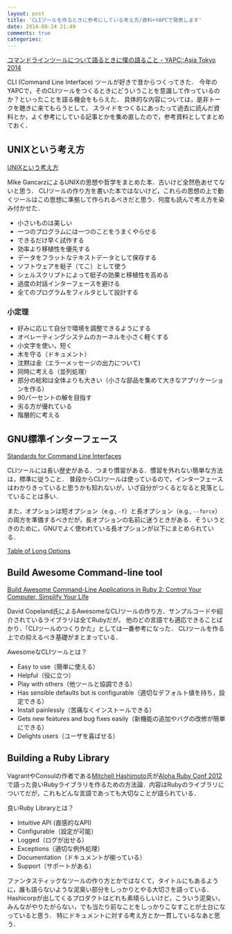 ```yaml
---
layout: post
title: 'CLIツールを作るときに参考にしている考え方/資料+YAPCで発表します'
date: 2014-08-24 21:49
comments: true
categories:
---
```


[コマンドラインツールについて語るときに僕の語ること - YAPC::Asia Tokyo 2014](http://yapcasia.org/2014/talk/show/b49cc53a-027b-11e4-9357-07b16aeab6a4)

CLI (Command Line Interface) ツールが好きで昔からつくってきた．
今年のYAPCで，そのCLIツールをつくるときにどういうことを意識して作っているのか？といったことを語る機会をもらえた．
具体的な内容については，是非トークを聴きに来てもらうとして，
スライドをつくるにあったって過去に読んだ資料とか，よく参考にしている記事とかを集め直したので，参考資料としてまとめておく．

## UNIXという考え方

[UNIXという考え方](http://www.amazon.co.jp/UNIX%E3%81%A8%E3%81%84%E3%81%86%E8%80%83%E3%81%88%E6%96%B9%E2%80%95%E3%81%9D%E3%81%AE%E8%A8%AD%E8%A8%88%E6%80%9D%E6%83%B3%E3%81%A8%E5%93%B2%E5%AD%A6-Mike-Gancarz/dp/4274064069)

Mike GancarzによるUNIXの思想や哲学をまとめた本．古いけど全然色あせてないと思う．
CLIツールの作り方を書いた本ではないけど，これらの思想の上で動くツールはこの思想に準拠して作られるべきだと思う．何度も読んで考え方を染み付かせた．

- 小さいものは美しい
- 一つのプログラムには一つのことをうまくやらせる
- できるだけ早く試作する
- 効率より移植性を優先する
- データをフラットなテキストデータとして保存する
- ソフトウェアを梃子（てこ）として使う
- シェルスクリプトによって梃子の効果と移植性を高める
- 過度の対話インターフェースを避ける
- 全てのプログラムをフィルタとして設計する

### 小定理

- 好みに応じて自分で環境を調整できるようにする
- オペレーティングシステムのカーネルを小さく軽くする
- 小文字を使い，短く
- 木を守る（ドキュメント）
- 沈黙は金（エラーメッセージの出力について)
- 同時に考える（並列処理）
- 部分の総和は全体よりも大きい（小さな部品を集めて大きなアプリケーションを作る）
- 90パーセントの解を目指す
- 劣る方が優れている
- 階層的に考える

## GNU標準インターフェース

[Standards for Command Line Interfaces](https://www.gnu.org/prep/standards/html_node/Command_002dLine-Interfaces.html)

CLIツールには長い歴史がある．つまり慣習がある．慣習を外れない簡単な方法は，標準に従うこと．
普段からCLIツールは使っているので，インターフェースはわかりきっていると思うかも知れないが，いざ自分がつくるとなると見落としていることは多い．

また，オプションは短オプション（e.g., `-f`）と長オプション（e.g., `--force`）の両方を準備するべきだが，長オプションの名前に迷うときがある．そういうときのために，GNUでよく使われている長オプションが以下にまとめられている．

[Table of Long Options](https://www.gnu.org/prep/standards/html_node/Option-Table.html#Option-Table)

##  Build Awesome Command-line tool

[Build Awesome Command-Line Applications in Ruby 2: Control Your Computer, Simplify Your Life](https://pragprog.com/book/dccar2/build-awesome-command-line-applications-in-ruby-2)

David Copeland氏によるAwesomeなCLIツールの作り方．サンプルコードや紹介されているライブラリは全てRubyだが，
他のどの言語でも適応できることばかり．「CLIツールのつくりかた」としては一番参考になった．
CLIツールを作る上での抑えるべき基礎がまとまっている．

AwesomeなCLIツールとは？

- Easy to use（簡単に使える）
- Helpful（役に立つ）
- Play with others（他ツールと協調できる）
- Has sensible defaults but is configurable（適切なデフォルト値を持ち，設定できる）
- Install painlessly（苦痛なくインストールできる）
- Gets new features and bug fixes easily（新機能の追加やバグの改修が簡単にできる）
- Delights users（ユーザを喜ばせる）


## Building a Ruby Library

<script async class="speakerdeck-embed" data-id="4fca431e928d7202ab009b70" data-ratio="1.33333333333333" src="http://speakerdeck.com/assets/embed.js"></script>

VagrantやConsulの作者である[Mitchell Hashimoto](https://github.com/mitchellh)氏が[Aloha Ruby Conf 2012](http://www.confreaks.com/events/aloharuby2012)で語った良いRubyライブラリを作るための方法論．内容はRubyのライブラリについてだが，これもどんな言語であっても大切なことが語られている．

良いRuby Libraryとは？

- Intuitive API (直感的なAPI)
- Configurable（設定が可能）
- Logged（ログが出せる）
- Exceptions（適切な例外処理）
- Documentation（ドキュメントが揃っている）
- Support（サポートがある）

ファンタスティックなツールの作り方とかではなくて，タイトルにもあるように，誰も語らないような泥臭い部分をしっかりとやる大切さを語っている．
Hashicorpが出してくるプロダクトはどれも素晴らしいけど，こういう泥臭い，みんながやりたがらない，でも当たり前なことをしっかりこなすことが土台になっていると思う．
特にドキュメントに対する考え方とか一貫しているなあと思う．
